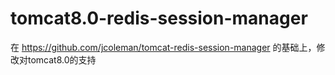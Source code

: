# tomcat8.0-redis-session-manager
在 https://github.com/jcoleman/tomcat-redis-session-manager 的基础上，修改对tomcat8.0的支持
